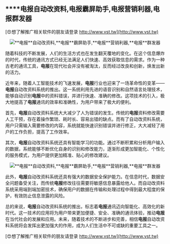 ## ****电报**自动改资料,**电报**霸屏助手,**电报**营销利器,**电报**群发器**

[😍想了解推广相关软件的朋友请登录 http://www.vst.tw](http://www.vst.tw)

 <center><img src="https://vst.tw/MP4/tuiguang/png/5.png" alt="**电报**自动改资料,**电报**霸屏助手,**电报**营销利器,**电报**群发器"></center>

随着科技的不断发展，人们的生活方式也在发生翻天覆地的变化。在这个信息爆炸的时代，传统的通讯方式已经无法满足人们快速、高效获取信息的需求。作为一种古老的通讯工具，**电报**在现代社会并没有被淘汰，反而经过改良和创新，焕发出新的活力。

近年来，随着人工智能技术的飞速发展，**电报**行业也迎来了一场革命性的变革——**电报**自动改资料系统的推出。这一系统利用先进的语音识别和自然语言处理技术，能够自动识别**电报**中的资料错误，并进行快速、准确的修改。这项技术的引入，极大地提高了**电报**通讯的效率和准确性，为用户带来了极大的便利。

首先，**电报**自动改资料系统大大减少了人为错误的发生。传统的**电报**资料修改需要人工干预，存在着操作繁琐、耗时长、容易出错的缺点。而有了自动改资料系统，用户只需输入需要修改的内容，系统就能快速识别错误并进行修正，大大减轻了用户的工作负担，提高了工作效率。

其次，**电报**自动改资料系统还具有智能学习的功能。通过不断积累和分析用户输入的数据，系统能够不断优化自身的识别和修改能力，逐渐形成更加智能化、个性化的服务模式，为用户提供更加精准、贴心的修改建议。

 <center><img src="https://vst.tw/MP4/tuiguang/png/8.png" alt="**电报**自动改资料,**电报**霸屏助手,**电报**营销利器,**电报**群发器"></center>

此外，**电报**自动改资料系统还具有强大的数据安全保护能力。在信息时代，数据安全问题备受关注，而传统**电报**修改往往需要将敏感信息暴露给他人。而自动改资料系统采用端到端加密技术，确保用户的数据在传输和处理过程中得到最大程度的保护，有效防止信息泄露的风险。

总的来说，**电报**自动改资料系统的推出，标志着**电报**通讯迈向智能化、高效化的新时代。这一技术的应用将为用户带来更加便捷、安全、准确的通讯体验，推动**电报**在当代社会的发展和应用。未来，随着技术的不断进步和完善，相信**电报**自动改资料系统将会发挥出更加强大的作用，成为人们生活中不可或缺的重要工具之一。

[😍想了解推广相关软件的朋友请登录 http://www.vst.tw](http://www.vst.tw)



